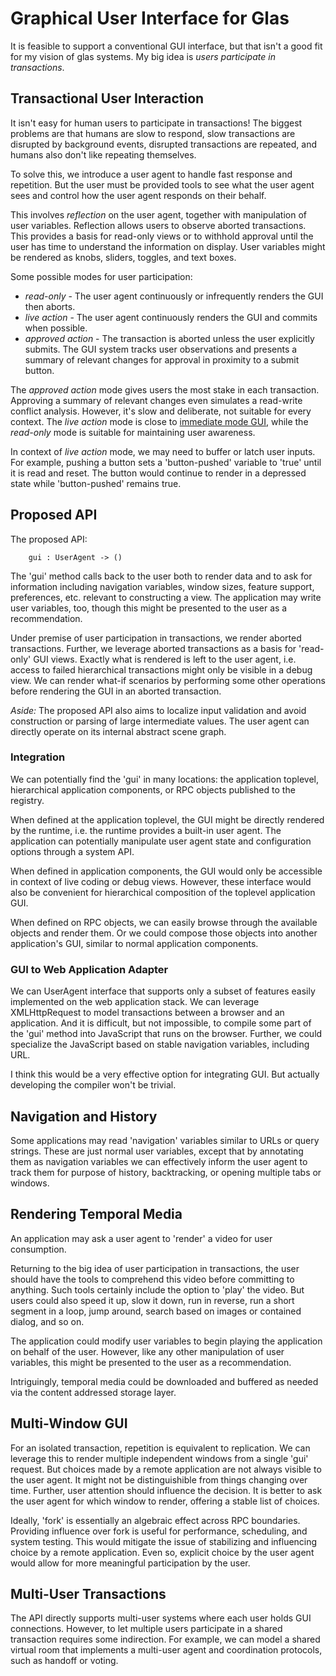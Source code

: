 # Graphical User Interface for Glas

It is feasible to support a conventional GUI interface, but that isn't a good fit for my vision of glas systems. My big idea is *users participate in transactions*. 

## Transactional User Interaction

It isn't easy for human users to participate in transactions! The biggest problems are that humans are slow to respond, slow transactions are disrupted by background events, disrupted transactions are repeated, and humans also don't like repeating themselves. 

To solve this, we introduce a user agent to handle fast response and repetition. But the user must be provided tools to see what the user agent sees and control how the user agent responds on their behalf. 

This involves *reflection* on the user agent, together with manipulation of user variables. Reflection allows users to observe aborted transactions. This provides a basis for read-only views or to withhold approval until the user has time to understand the information on display. User variables might be rendered as knobs, sliders, toggles, and text boxes.

Some possible modes for user participation:

* *read-only* - The user agent continuously or infrequently renders the GUI then aborts.
* *live action* - The user agent continuously renders the GUI and commits when possible.
* *approved action* - The transaction is aborted unless the user explicitly submits. The GUI system tracks user observations and presents a summary of relevant changes for approval in proximity to a submit button. 

The *approved action* mode gives users the most stake in each transaction. Approving a summary of relevant changes even simulates a read-write conflict analysis. However, it's slow and deliberate, not suitable for every context. The *live action* mode is close to [immediate mode GUI](https://en.wikipedia.org/wiki/Immediate_mode_GUI), while the *read-only* mode is suitable for maintaining user awareness.

In context of *live action* mode, we may need to buffer or latch user inputs. For example, pushing a button sets a 'button-pushed' variable to 'true' until it is read and reset. The button would continue to render in a depressed state while 'button-pushed' remains true.

## Proposed API

The proposed API:

        gui : UserAgent -> ()

The 'gui' method calls back to the user both to render data and to ask for information including navigation variables, window sizes, feature support, preferences, etc. relevant to constructing a view. The application may write user variables, too, though this might be presented to the user as a recommendation. 

Under premise of user participation in transactions, we render aborted transactions. Further, we leverage aborted transactions as a basis for 'read-only' GUI views. Exactly what is rendered is left to the user agent, i.e. access to failed hierarchical transactions might only be visible in a debug view. We can render what-if scenarios by performing some other operations before rendering the GUI in an aborted transaction. 

*Aside:* The proposed API also aims to localize input validation and avoid construction or parsing of large intermediate values. The user agent can directly operate on its internal abstract scene graph.

### Integration

We can potentially find the 'gui' in many locations: the application toplevel, hierarchical application components, or RPC objects published to the registry.

When defined at the application toplevel, the GUI might be directly rendered by the runtime, i.e. the runtime provides a built-in user agent. The application can potentially manipulate user agent state and configuration options through a system API. 

When defined in application components, the GUI would only be accessible in context of live coding or debug views. However, these interface would also be convenient for hierarchical composition of the toplevel application GUI.

When defined on RPC objects, we can easily browse through the available objects and render them. Or we could compose those objects into another application's GUI, similar to normal application components.

### GUI to Web Application Adapter

We can UserAgent interface that supports only a subset of features easily implemented on the web application stack. We can leverage XMLHttpRequest to model transactions between a browser and an application. And it is difficult, but not impossible, to compile some part of the 'gui' method into JavaScript that runs on the browser. Further, we could specialize the JavaScript based on stable navigation variables, including URL.

I think this would be a very effective option for integrating GUI. But actually developing the compiler won't be trivial. 

## Navigation and History

Some applications may read 'navigation' variables similar to URLs or query strings. These are just normal user variables, except that by annotating them as navigation variables we can effectively inform the user agent to track them for purpose of history, backtracking, or opening multiple tabs or windows.

## Rendering Temporal Media

An application may ask a user agent to 'render' a video for user consumption. 

Returning to the big idea of user participation in transactions, the user should have the tools to comprehend this video before committing to anything. Such tools certainly include the option to 'play' the video. But users could also speed it up, slow it down, run in reverse, run a short segment in a loop, jump around, search based on images or contained dialog, and so on.

The application could modify user variables to begin playing the application on behalf of the user. However, like any other manipulation of user variables, this might be presented to the user as a recommendation.

Intriguingly, temporal media could be downloaded and buffered as needed via the content addressed storage layer. 

## Multi-Window GUI

For an isolated transaction, repetition is equivalent to replication. We can leverage this to render multiple independent windows from a single 'gui' request. But choices made by a remote application are not always visible to the user agent. It might not be distinguishible from things changing over time. Further, user attention should influence the decision. It is better to ask the user agent for which window to render, offering a stable list of choices.

Ideally, 'fork' is essentially an algebraic effect across RPC boundaries. Providing influence over fork is useful for performance, scheduling, and system testing. This would mitigate the issue of stabilizing and influencing choice by a remote application. Even so, explicit choice by the user agent would allow for more meaningful participation by the user.

## Multi-User Transactions

The API directly supports multi-user systems where each user holds GUI connections. However, to let multiple users participate in a shared transaction requires some indirection. For example, we can model a shared virtual room that implements a multi-user agent and coordination protocols, such as handoff or voting.
